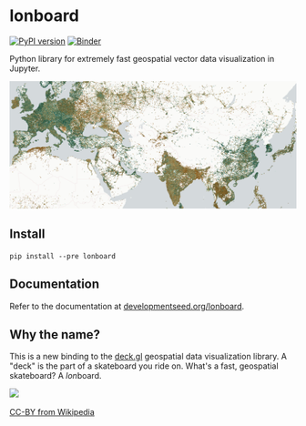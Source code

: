 # lonboard

[![PyPI version](https://badge.fury.io/py/lonboard.svg)](https://pypi.org/project/lonboard/)
[![Binder](https://mybinder.org/badge_logo.svg)](https://mybinder.org/v2/gh/developmentseed/lonboard/HEAD)

Python library for extremely fast geospatial vector data visualization in Jupyter.

![](assets/scatterplot-layer-network-speeds.jpg)

## Install

```
pip install --pre lonboard
```

## Documentation

Refer to the documentation at [developmentseed.org/lonboard](https://developmentseed.org/lonboard/).

## Why the name?

This is a new binding to the [deck.gl](https://deck.gl) geospatial data visualization library. A "deck" is the part of a skateboard you ride on. What's a fast, geospatial skateboard? A <em>lon</em>board.

<img src="https://upload.wikimedia.org/wikipedia/commons/a/aa/Longboard.JPG" height="300" />

[CC-BY from Wikipedia](https://commons.wikimedia.org/wiki/File:Longboard.JPG)
